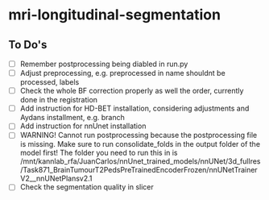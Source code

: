 # mri-longitudinal-segmentation

## To Do's
- [ ] Remember postprocessing being diabled in run.py
- [ ] Adjust preprocessing, e.g. preprocessed in name shouldnt be processed, labels
- [ ] Check the whole BF correction properly as well the order, currently done in the registration
- [ ] Add instruction for HD-BET installation, considering adjustments and Aydans installment, e.g. branch
- [ ] Add instruction for nnUnet installation
- [ ] WARNING! Cannot run postprocessing because the postprocessing file is missing. Make sure to run consolidate_folds in the output folder of the model first! The folder you need to run this in is /mnt/kannlab_rfa/JuanCarlos/nnUnet_trained_models/nnUNet/3d_fullres/Task871_BrainTumourT2PedsPreTrainedEncoderFrozen/nnUNetTrainerV2__nnUNetPlansv2.1
- [ ] Check the segmentation quality in slicer